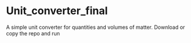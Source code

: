 # Unit_converter_final
A simple unit converter for quantities and volumes of matter. 
Download or copy the repo and run 
